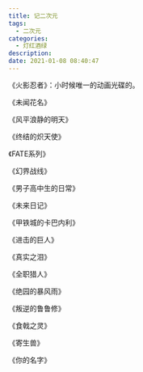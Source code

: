 ```yaml
---
title: 记二次元
tags:
  - 二次元
categories:
  - 灯红酒绿
description: 
date: 2021-01-08 08:40:47
---
```


《火影忍者》：小时候唯一的动画光碟的。

《未闻花名》

《风平浪静的明天》

 <!-- more -->

《终结的炽天使》

《FATE系列》

《幻界战线》

《男子高中生的日常》

《未来日记》

《甲铁城的卡巴内利》

《进击的巨人》

《真实之泪》

《全职猎人》

《绝园的暴风雨》

《叛逆的鲁鲁修》

《食戟之灵》

《寄生兽》

《你的名字》

